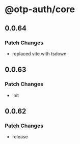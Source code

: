 # @otp-auth/core

## 0.0.64

### Patch Changes

- replaced vite with tsdown

## 0.0.63

### Patch Changes

- Init

## 0.0.62

### Patch Changes

- release

